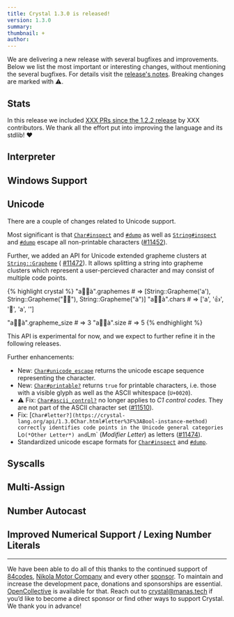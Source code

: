 ```yaml
---
title: Crystal 1.3.0 is released!
version: 1.3.0
summary:
thumbnail: +
author:
---
```


We are delivering a new release with several bugfixes and improvements. Below we list the most important or interesting changes, without mentioning the several bugfixes. For details visit the [release's notes](https://github.com/crystal-lang/crystal/releases/tag/1.3.0). Breaking changes are marked with ⚠️.

## Stats

In this release we included [XXX PRs since the 1.2.2 release](https://github.com/crystal-lang/crystal/pulls?q=is%3Apr+milestone%3A1.3.0) by XXX contributors. We thank all the effort put into improving the language and its stdlib! ❤️

## Interpreter

## Windows Support

## Unicode

There are a couple of changes related to Unicode support.

Most significant is that [`Char#inspect`](https://crystal-lang.org/api/1.3.0/Char.html#inspect%3AString-instance-method) and [`#dump`](https://crystal-lang.org/api/1.3.0/Char.html#dump%3AString-instance-method) as well as [`String#inspect`](https://crystal-lang.org/api/1.3.0/String.html#inspect%3AString-instance-method) and [`#dump`](https://crystal-lang.org/api/1.3.0/String.html#dump%3AString-instance-method) escape all non-printable characters ([#11452](https://github.com/crystal-lang/crystal/pull/11452)).

Further, we added an API for Unicode extended grapheme clusters at [`String::Grapheme`](https://crystal-lang.org/api/1.3.0/String/Grapheme.html) (
[#11472](https://github.com/crystal-lang/crystal/pull/11472)). It allows splitting a string into grapheme clusters which represent a user-percieved character and may consist of multiple code points.

<div class="code_section">{% highlight crystal %}
"a👍🏼à".graphemes # => [String::Grapheme('a'), String::Grapheme("👍🏼"), String::Grapheme("à")]
"a👍🏼à".chars     # => ['a', '👍', '🏼', 'a', '̀']

"a👍🏼à".grapheme_size # => 3
"a👍🏼à".size          # => 5
{% endhighlight %}</div>

This API is experimental for now, and we expect to further refine it in the following releases.

Further enhancements:

* New: [`Char#unicode_escape`](https://crystal-lang.org/api/1.3.0Char.html#unicode_escape%3AString-instance-method) returns the unicode escape sequence representing the character.
* New: [`Char#printable?`](https://crystal-lang.org/api/1.3.0Char.html#printable%3F-instance-method) returns `true` for printable characters, i.e. those with a visible glyph as well as the ASCII whitespace (`U+0020`).
* ⚠️ Fix: [`Char#ascii_control?`](https://crystal-lang.org/api/1.3.0Char.html#ascii_control%3F%3ABool-instance-method) no longer applies to *C1 control codes*. They are not part of the ASCII character set ([#11510](https://github.com/crystal-lang/crystal/pull/11510)).
* Fix: [`Char#letter?](https://crystal-lang.org/api/1.3.0Char.html#letter%3F%3ABool-instance-method) correctly identifies code points in the Unicode general categories `Lo` (*Other Letter*) and `Lm` (*Modifier Letter*) as letters ([#11474](https://github.com/crystal-lang/crystal/pull/11474)).
* Standardized unicode escape formats for [`Char#inspect`](https://crystal-lang.org/api/1.3.0Char.html#inspect%3AString-instance-method) and [`#dump`](https://crystal-lang.org/api/1.3.0Char.html#dump%3AString-instance-method).

## Syscalls

## Multi-Assign

## Number Autocast

## Improved Numerical Support / Lexing Number Literals

---
We have been able to do all of this thanks to the continued support of [84codes](https://www.84codes.com/), [Nikola Motor Company](https://nikolamotor.com/) and every other [sponsor](/sponsors). To maintain and increase the development pace, donations and sponsorships are essential. [OpenCollective](https://opencollective.com/crystal-lang) is available for that. Reach out to [crystal@manas.tech](mailto:crystal@manas.tech) if you’d like to become a direct sponsor or find other ways to support Crystal. We thank you in advance!
